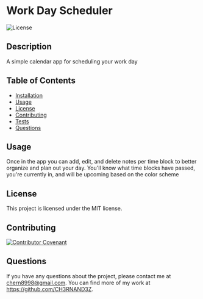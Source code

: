
 # Work Day Scheduler

![License](https://img.shields.io/badge/license-MIT-green.svg)

## Description

A simple calendar app for scheduling your work day

## Table of Contents

- [Installation](#installation)
- [Usage](#usage)
- [License](#license)
- [Contributing](#contributing)
- [Tests](#tests)
- [Questions](#questions)

## Usage

Once in the app you can add, edit, and delete notes per time block to better organize and plan out your day. You'll know what time blocks have passed, you're currently in, and will be upcoming based on the color scheme

## License

This project is licensed under the MIT license.

## Contributing

[![Contributor Covenant](https://img.shields.io/badge/Contributor%20Covenant-2.1-4baaaa.svg)](code_of_conduct.md)

## Questions

If you have any questions about the project, please contact me at chern8998@gmail.com. You can find more of my work at https://github.com/CH3RNAND3Z.
